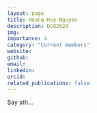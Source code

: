 ```yaml
---
layout: page
title: Hoang-Huy Nguyen
description: DCQ2020
img:
importance: 4
category: "Current members"
website:
github:
email:
linkedin:
orcid:
related_publications: false
---
```


Say sth...
